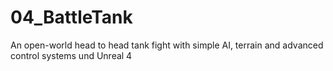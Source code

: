 # 04_BattleTank
An open-world head to head tank fight with simple AI, terrain and advanced control systems und Unreal 4

